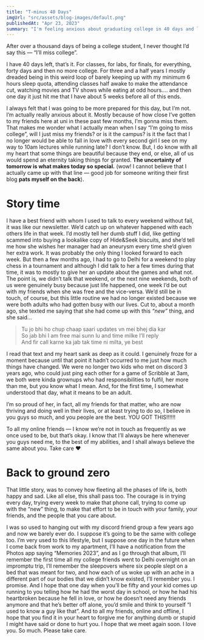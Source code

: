 ```yaml
---
title: "T-minus 40 Days"
imgUrl: "src/assets/blog-images/default.png"
publishedAt: "Apr 23, 2023"
summary: "I'm feeling anxious about graduating college in 40 days and leaving behind my college friends and lifestyle. I reflect on how the fleeting nature of life's phases, both happy and sad, is what makes the present moment special. I express pride and support for my friends who are now navigating adulthood, and I hope they will remember me fondly in the future, even as our lives change."
---
```


After over a thousand days of being a college student, I never thought I’d say this — “I’ll miss college”.

I have 40 days left, that’s it. For classes, for labs, for finals, for everything, forty days and then no more college. For three and a half years I mostly dreaded being in this weird loop of barely keeping up with my minimum 6 hours sleep quota, attending classes half awake to make the attendance cut, watching movies and TV shows while eating at odd hours…. and then one day it just hit me that I have about 5 weeks before all of this ends.

I always felt that I was going to be more prepared for this day, but I’m not. I’m actually really anxious about it. Mostly because of how close I’ve gotten to my friends here at uni in these past few months, I’m gonna miss them. That makes me wonder what I actually mean when I say “I’m going to miss college”, will I just miss my friends? or is it the campus? is it the fact that I no longer would be able to fall in love with every second girl I see on my way to 10am lectures while running late? I don’t know. But, I do know with all my heart that some things are beautiful because they end, or else, all of us would spend an eternity taking things for granted. **The uncertainty of tomorrow is what makes today so special.** (wow! I cannot believe that I actually came up with that line — good job for someone writing their first blog **pats myself on the back**).

# Story time

I have a best friend with whom I used to talk to every weekend without fail, it was like our newsletter. We’d catch up on whatever happened with each others life in that week. I’d mostly tell her dumb stuff I did, like getting scammed into buying a lookalike copy of Hide&Seek biscuits, and she’d tell me how she wishes her manager had an aneurysm every time she’d given her extra work. It was probably the only thing I looked forward to each week. But then a few months ago, I had to go to Delhi for a weekend to play chess in a tournament and although I did talk to her a few times during that time, it was to mostly to give her an update about the games and what not. The point is, we didn’t talk that weekend, or the next nine weekends, both of us were genuinely busy because just life happened, one week I’d be out with my friends when she was free and the vice-versa. We’d still be in touch, of course, but this little routine we had no longer existed because we were both adults who had gotten busy with our lives. Cut to, about a month ago, she texted me saying that she had come up with this *“new”* thing, and she said…

> Tu jo bhi ho chup chaap saari updates vn mei bhej dia kar  
> So jab bhi I am free mai sunn lu and time milke I’ll reply  
> And fir call karne ka jab tak time ni milta, ye best

I read that text and my heart sank as deep as it could. I genuinely froze for a moment because until that point it hadn’t occurred to me just how much things have changed. We were no longer two kids who met on discord 3 years ago, who could just ping each other for a game of Scribble at 3am, we both were kinda grownups who had responsibilities to fulfil, her more than me, but you know what I mean. And, for the first time, I somewhat understood that day, what it means to be an adult.

I’m so proud of her, in fact, all my friends for that matter, who are now thriving and doing well in their lives, or at least trying to do so, I believe in you guys so much, and you people are the best. YOU GOT THIS!!!!!!

To all my online friends — I know we’re not in touch as frequently as we once used to be, but that’s okay. I know that I’ll always be here whenever you guys need me, to the best of my abilities, and I shall always believe the same about you. Take care ❤

# Back to ground zero

That little story, was to convey how fleeting all the phases of life is, both happy and sad. Like all else, this shall pass too. The courage is in trying every day, trying every week to make that phone call, trying to come up with the “new” thing, to make that effort to be in touch with your family, your friends, and the people that you care about.

I was so used to hanging out with my discord friend group a few years ago and now we barely ever do. I suppose it’s going to be the same with college too. I’m very used to this lifestyle, but I suppose one day in the future when I come back from work to my apartment, I’ll have a notification from the Photos app saying “Memories 2023”, and as I go through that album, I’ll remember the first time all my college friends went to Delhi overnight on an impromptu trip, I’ll remember the sleepovers where six people slept on a bed that was meant for two, and how each of us woke up with an ache in a different part of our bodies that we didn’t know existed, I’ll remember you. I promise. And I hope that one day when you’ll be fifty and your kid comes up running to you telling how he had the worst day in school, or how he had his heartbroken because he fell in love, or how he doesn’t need any friends anymore and that he’s better off alone, you’d smile and think to yourself “I used to know a guy like that”. And to all my friends, online and offline, I hope that you find it in your heart to forgive me for anything dumb or stupid I might have said or done to hurt you. I hope that we meet again soon. I love you. So much. Please take care.
